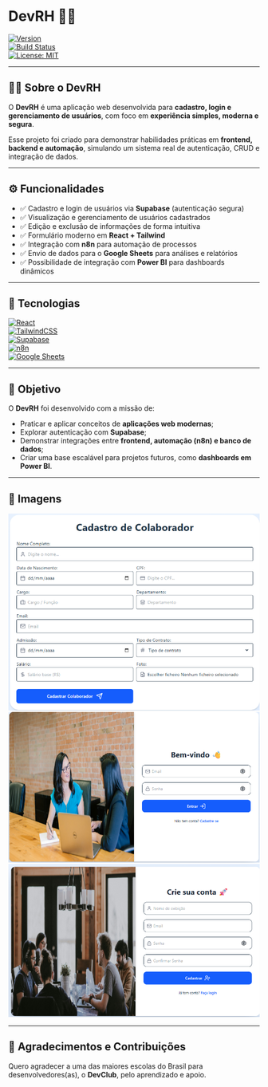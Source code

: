 # DevRH 🧑‍💻  

[![Version](https://img.shields.io/badge/version-1.0.0-blue)](https://github.com/seu-usuario/DevUser/releases/tag/v1.0.0)  
[![Build Status](https://img.shields.io/github/actions/workflow/status/seu-usuario/DevUser/ci.yml?branch=main)](https://github.com/seu-usuario/DevUser/actions)  
[![License: MIT](https://img.shields.io/badge/license-MIT-green)](LICENSE)  

---

## 🧑‍💻 Sobre o DevRH 

O **DevRH** é uma aplicação web desenvolvida para **cadastro, login e gerenciamento de usuários**, com foco em **experiência simples, moderna e segura**.  

Esse projeto foi criado para demonstrar habilidades práticas em **frontend, backend e automação**, simulando um sistema real de autenticação, CRUD e integração de dados.  

---

## ⚙️ Funcionalidades  

- ✅ Cadastro e login de usuários via **Supabase** (autenticação segura)  
- ✅ Visualização e gerenciamento de usuários cadastrados  
- ✅ Edição e exclusão de informações de forma intuitiva  
- ✅ Formulário moderno em **React + Tailwind**  
- ✅ Integração com **n8n** para automação de processos  
- ✅ Envio de dados para o **Google Sheets** para análises e relatórios  
- ✅ Possibilidade de integração com **Power BI** para dashboards dinâmicos  

---

## 🚀 Tecnologias  

[![React](https://img.shields.io/badge/React-61DAFB?style=for-the-badge&logo=react&logoColor=black)](https://reactjs.org/)  
[![TailwindCSS](https://img.shields.io/badge/Tailwind-38B2AC?style=for-the-badge&logo=tailwindcss&logoColor=white)](https://tailwindcss.com/)  
[![Supabase](https://img.shields.io/badge/Supabase-3ECF8E?style=for-the-badge&logo=supabase&logoColor=white)](https://supabase.com/)  
[![n8n](https://img.shields.io/badge/n8n-1C1C1C?style=for-the-badge&logo=n8n&logoColor=white)](https://n8n.io/)  
[![Google Sheets](https://img.shields.io/badge/Google%20Sheets-34A853?style=for-the-badge&logo=google-sheets&logoColor=white)](https://www.google.com/sheets/about/)  

---

## 📌 Objetivo  

O **DevRH** foi desenvolvido com a missão de:  
- Praticar e aplicar conceitos de **aplicações web modernas**;  
- Explorar autenticação com **Supabase**;  
- Demonstrar integrações entre **frontend, automação (n8n) e banco de dados**;  
- Criar uma base escalável para projetos futuros, como **dashboards em Power BI**.  

---

## 📸 Imagens  

![Tela inicial do DevUser](./src/assets/Form_RH.png)  
![Tela de usuários do DevUser](./src/assets/Login_RH.png)  
![Tela de usuários do DevUser](./src/assets/Signup_RH.png) 

---

## 🤝 Agradecimentos e Contribuições  

Quero agradecer a uma das maiores escolas do Brasil para desenvolvedores(as), o **DevClub**, pelo aprendizado e apoio.  
